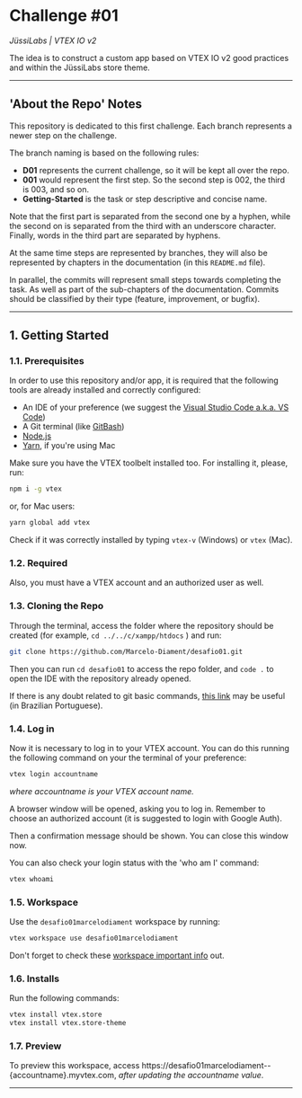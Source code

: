 # Challenge #01

_JüssiLabs | VTEX IO v2_

The idea is to construct a custom app based on VTEX IO v2 good practices and within the JüssiLabs store theme.
___
  

## 'About the Repo' Notes

This repository is dedicated to this first challenge. Each branch represents a newer step on the challenge.

The branch naming is based on the following rules:

* **D01** represents the current challenge, so it will be kept all over the repo.
* **001** would represent the first step. So the second step is 002, the third is 003, and so on.
* **Getting-Started** is the task or step descriptive and concise name.

Note that the first part is separated from the second one by a hyphen, while the second on is separated from the third with an underscore character. Finally, words in the third part are separated by hyphens.

At the same time steps are represented by branches, they will also be represented by chapters in the documentation (in this `README.md` file).

In parallel, the commits will represent small steps towards completing the task. As well as part of the sub-chapters of the documentation. Commits should be classified by their type (feature, improvement, or bugfix).
___
  

## 1. Getting Started

### 1.1. Prerequisites

In order to use this repository and/or app, it is required that the following tools are already installed and correctly configured:

* An IDE of your preference (we suggest the [Visual Studio Code a.k.a. VS Code](https://code.visualstudio.com/download))
* A Git terminal (like [GitBash](https://git-scm.com/downloads))
* [Node.js](https://nodejs.org/en/download/)
* [Yarn](https://classic.yarnpkg.com/en/docs/install/#mac-stable), if you're using Mac

Make sure you have the VTEX toolbelt installed too. For installing it, please, run:

``` sh
npm i -g vtex
```

or, for Mac users:

``` sh
yarn global add vtex
```

Check if it was correctly installed by typing `vtex-v` (Windows) or `vtex` (Mac).

### 1.2. Required

Also, you must have a VTEX account and an authorized user as well.

### 1.3. Cloning the Repo

Through the terminal, access the folder where the repository should be created (for example, `cd ../../c/xampp/htdocs` ) and run:

``` sh
git clone https://github.com/Marcelo-Diament/desafio01.git
```

Then you can run `cd desafio01` to access the repo folder, and `code .` to open the IDE with the repository already opened.

If there is any doubt related to git basic commands, [this link](https://www.thewebdev.com.br/git.php) may be useful (in Brazilian Portuguese).

### 1.4. Log in

Now it is necessary to log in to your VTEX account. You can do this running the following command on your the terminal of your preference:

``` sh
vtex login accountname
```

_where accountname is your VTEX account name._

A browser window will be opened, asking you to log in. Remember to choose an authorized account (it is suggested to login with Google Auth).

Then a confirmation message should be shown. You can close this window now.

You can also check your login status with the 'who am I' command:

``` sh
vtex whoami
```

### 1.5. Workspace

Use the `desafio01marcelodiament` workspace by running:

``` sh
vtex workspace use desafio01marcelodiament
```

Don't forget to check these [workspace important info](https://vtex.io/docs/concepts/workspace/) out.

### 1.6. Installs

Run the following commands:

``` sh
vtex install vtex.store
vtex install vtex.store-theme
```

### 1.7. Preview

To preview this workspace, access https://desafio01marcelodiament--{accountname}.myvtex.com, *after updating the accountname value*.

___
